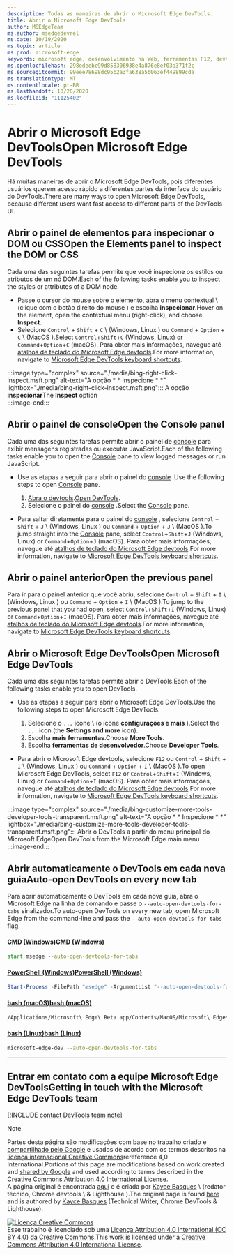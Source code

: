 ```yaml
---
description: Todas as maneiras de abrir o Microsoft Edge DevTools.
title: Abrir o Microsoft Edge DevTools
author: MSEdgeTeam
ms.author: msedgedevrel
ms.date: 10/19/2020
ms.topic: article
ms.prod: microsoft-edge
keywords: microsoft edge, desenvolvimento na Web, ferramentas F12, devtools
ms.openlocfilehash: 298edeebc99d858306938e4a876e8ef03a371f2c
ms.sourcegitcommit: 99eee78698dc95b2a3fa638a5b063ef449899cda
ms.translationtype: MT
ms.contentlocale: pt-BR
ms.lasthandoff: 10/20/2020
ms.locfileid: "11125402"
---
```

<!-- Copyright Kayce Basques 

   Licensed under the Apache License, Version 2.0 (the "License");
   you may not use this file except in compliance with the License.
   You may obtain a copy of the License at

       https://www.apache.org/licenses/LICENSE-2.0

   Unless required by applicable law or agreed to in writing, software
   distributed under the License is distributed on an "AS IS" BASIS,
   WITHOUT WARRANTIES OR CONDITIONS OF ANY KIND, either express or implied.
   See the License for the specific language governing permissions and
   limitations under the License. -->

# <span data-ttu-id="f6e1d-104">Abrir o Microsoft Edge DevTools</span><span class="sxs-lookup"><span data-stu-id="f6e1d-104">Open Microsoft Edge DevTools</span></span>  

<span data-ttu-id="f6e1d-105">Há muitas maneiras de abrir o Microsoft Edge DevTools, pois diferentes usuários querem acesso rápido a diferentes partes da interface do usuário do DevTools.</span><span class="sxs-lookup"><span data-stu-id="f6e1d-105">There are many ways to open Microsoft Edge DevTools, because different users want fast access to different parts of the DevTools UI.</span></span>  

## <span data-ttu-id="f6e1d-106">Abrir o painel de elementos para inspecionar o DOM ou CSS</span><span class="sxs-lookup"><span data-stu-id="f6e1d-106">Open the Elements panel to inspect the DOM or CSS</span></span>  

<span data-ttu-id="f6e1d-107">Cada uma das seguintes tarefas permite que você inspecione os estilos ou atributos de um nó DOM.</span><span class="sxs-lookup"><span data-stu-id="f6e1d-107">Each of the following tasks enable you to inspect the styles or attributes of a DOM node.</span></span>

*   <span data-ttu-id="f6e1d-108">Passe o cursor do mouse sobre o elemento, abra o menu contextual \ (clique com o botão direito do mouse \) e escolha **inspecionar**.</span><span class="sxs-lookup"><span data-stu-id="f6e1d-108">Hover on the element, open the contextual menu \(right-click\), and choose **Inspect**.</span></span>  
*   <span data-ttu-id="f6e1d-109">Selecione `Control` + `Shift` + `C` \ (Windows, Linux \) ou `Command` + `Option` + `C` \ (MacOS \).</span><span class="sxs-lookup"><span data-stu-id="f6e1d-109">Select `Control`+`Shift`+`C` \(Windows, Linux\) or `Command`+`Option`+`C` \(macOS\).</span></span>  <span data-ttu-id="f6e1d-110">Para obter mais informações, navegue até [atalhos de teclado do Microsoft Edge devtools][DevToolsShortcuts].</span><span class="sxs-lookup"><span data-stu-id="f6e1d-110">For more information, navigate to [Microsoft Edge DevTools keyboard shortcuts][DevToolsShortcuts].</span></span>  

:::image type="complex" source="./media/bing-right-click-inspect.msft.png" alt-text="A opção \* \* Inspecione \* \*" lightbox="./media/bing-right-click-inspect.msft.png":::
   <span data-ttu-id="f6e1d-112">A opção **inspecionar**</span><span class="sxs-lookup"><span data-stu-id="f6e1d-112">The **Inspect** option</span></span>  
:::image-end:::  

<!--See [Get Started With Viewing And Changing CSS][GetStartedCSS].  -->  

## <span data-ttu-id="f6e1d-113">Abrir o painel de console</span><span class="sxs-lookup"><span data-stu-id="f6e1d-113">Open the Console panel</span></span>  

<span data-ttu-id="f6e1d-114">Cada uma das seguintes tarefas permite abrir o painel de [console][DevToolsConsoleIndex] para exibir mensagens registradas ou executar JavaScript.</span><span class="sxs-lookup"><span data-stu-id="f6e1d-114">Each of the following tasks enable you to open the [Console][DevToolsConsoleIndex] pane to view logged messages or run JavaScript.</span></span>  

*   <span data-ttu-id="f6e1d-115">Use as etapas a seguir para abrir o painel do [console][DevToolsConsoleIndex] .</span><span class="sxs-lookup"><span data-stu-id="f6e1d-115">Use the following steps to open [Console][DevToolsConsoleIndex] pane.</span></span>  
    
    1.  <span data-ttu-id="f6e1d-116">[Abra o devtools](#open-microsoft-edge-devtools).</span><span class="sxs-lookup"><span data-stu-id="f6e1d-116">[Open DevTools](#open-microsoft-edge-devtools).</span></span>  
    1.  <span data-ttu-id="f6e1d-117">Selecione o painel do [console][DevToolsConsoleIndex] .</span><span class="sxs-lookup"><span data-stu-id="f6e1d-117">Select the [Console][DevToolsConsoleIndex] pane.</span></span>  

*   <span data-ttu-id="f6e1d-118">Para saltar diretamente para o painel do [console][DevToolsConsoleIndex] , selecione `Control` + `Shift` + `J` \ (Windows, Linux \) ou `Command` + `Option` + `J` \ (MacOS \).</span><span class="sxs-lookup"><span data-stu-id="f6e1d-118">To jump straight into the [Console][DevToolsConsoleIndex] pane, select `Control`+`Shift`+`J` \(Windows, Linux\) or `Command`+`Option`+`J` \(macOS\).</span></span>  <span data-ttu-id="f6e1d-119">Para obter mais informações, navegue até [atalhos de teclado do Microsoft Edge devtools][DevToolsShortcuts].</span><span class="sxs-lookup"><span data-stu-id="f6e1d-119">For more information, navigate to [Microsoft Edge DevTools keyboard shortcuts][DevToolsShortcuts].</span></span>  

<!--See [Get Started With The Console][ConsoleGetStarted].  -->

## <span data-ttu-id="f6e1d-120">Abrir o painel anterior</span><span class="sxs-lookup"><span data-stu-id="f6e1d-120">Open the previous panel</span></span>  

<span data-ttu-id="f6e1d-121">Para ir para o painel anterior que você abriu, selecione `Control` + `Shift` + `I` \ (Windows, Linux \) ou `Command` + `Option` + `I` \ (MacOS \).</span><span class="sxs-lookup"><span data-stu-id="f6e1d-121">To jump to the previous panel that you had open, select `Control`+`Shift`+`I` \(Windows, Linux\) or `Command`+`Option`+`I` \(macOS\).</span></span>  <span data-ttu-id="f6e1d-122">Para obter mais informações, navegue até [atalhos de teclado do Microsoft Edge devtools][DevToolsShortcuts].</span><span class="sxs-lookup"><span data-stu-id="f6e1d-122">For more information, navigate to [Microsoft Edge DevTools keyboard shortcuts][DevToolsShortcuts].</span></span>  

## <span data-ttu-id="f6e1d-123">Abrir o Microsoft Edge DevTools</span><span class="sxs-lookup"><span data-stu-id="f6e1d-123">Open Microsoft Edge DevTools</span></span>  

<span data-ttu-id="f6e1d-124">Cada uma das seguintes tarefas permite abrir o DevTools.</span><span class="sxs-lookup"><span data-stu-id="f6e1d-124">Each of the following tasks enable you to open DevTools.</span></span>  

*   <span data-ttu-id="f6e1d-125">Use as etapas a seguir para abrir o Microsoft Edge DevTools.</span><span class="sxs-lookup"><span data-stu-id="f6e1d-125">Use the following steps to open Microsoft Edge DevTools.</span></span>  
    
    1.  <span data-ttu-id="f6e1d-126">Selecione o  `...` ícone \ (o ícone **configurações e mais** ).</span><span class="sxs-lookup"><span data-stu-id="f6e1d-126">Select the  `...` icon \(the **Settings and more** icon\).</span></span>  
    1.  <span data-ttu-id="f6e1d-127">Escolha **mais ferramentas**.</span><span class="sxs-lookup"><span data-stu-id="f6e1d-127">Choose **More Tools**.</span></span>  
    1.  <span data-ttu-id="f6e1d-128">Escolha **ferramentas de desenvolvedor**.</span><span class="sxs-lookup"><span data-stu-id="f6e1d-128">Choose **Developer Tools**.</span></span>  
    
*   <span data-ttu-id="f6e1d-129">Para abrir o Microsoft Edge devtools, selecione `F12` ou `Control` + `Shift` + `I` \ (Windows, Linux \) ou `Command` + `Option` + `I` \ (MacOS \).</span><span class="sxs-lookup"><span data-stu-id="f6e1d-129">To open Microsoft Edge DevTools, select `F12` or `Control`+`Shift`+`I` \(Windows, Linux\) or `Command`+`Option`+`I` \(macOS\).</span></span>  <span data-ttu-id="f6e1d-130">Para obter mais informações, navegue até [atalhos de teclado do Microsoft Edge devtools][DevToolsShortcuts].</span><span class="sxs-lookup"><span data-stu-id="f6e1d-130">For more information, navigate to [Microsoft Edge DevTools keyboard shortcuts][DevToolsShortcuts].</span></span>  

:::image type="complex" source="./media/bing-customize-more-tools-developer-tools-transparent.msft.png" alt-text="A opção \* \* Inspecione \* \*" lightbox="./media/bing-customize-more-tools-developer-tools-transparent.msft.png":::
   <span data-ttu-id="f6e1d-132">Abrir o DevTools a partir do menu principal do Microsoft Edge</span><span class="sxs-lookup"><span data-stu-id="f6e1d-132">Open DevTools from the Microsoft Edge main menu</span></span>  
:::image-end:::  

## <span data-ttu-id="f6e1d-133">Abrir automaticamente o DevTools em cada nova guia</span><span class="sxs-lookup"><span data-stu-id="f6e1d-133">Auto-open DevTools on every new tab</span></span>  

<span data-ttu-id="f6e1d-134">Para abrir automaticamente o DevTools em cada nova guia, abra o Microsoft Edge na linha de comando e passe o `--auto-open-devtools-for-tabs` sinalizador.</span><span class="sxs-lookup"><span data-stu-id="f6e1d-134">To auto-open DevTools on every new tab, open Microsoft Edge from the command-line and pass the `--auto-open-devtools-for-tabs` flag.</span></span>  

#### [<span data-ttu-id="f6e1d-135">CMD (Windows)</span><span class="sxs-lookup"><span data-stu-id="f6e1d-135">CMD (Windows)</span></span>](#tab/cmd-Windows/)  

<a id="auto-open-devtools-command-line"></a>  

```cmd
start msedge --auto-open-devtools-for-tabs
```  

#### [<span data-ttu-id="f6e1d-136">PowerShell (Windows)</span><span class="sxs-lookup"><span data-stu-id="f6e1d-136">PowerShell (Windows)</span></span>](#tab/powershell-Windows/)  

<a id="auto-open-devtools-command-line"></a>  

```powershell
Start-Process -FilePath "msedge" -ArgumentList "--auto-open-devtools-for-tabs"
```  

#### [<span data-ttu-id="f6e1d-137">bash (macOS)</span><span class="sxs-lookup"><span data-stu-id="f6e1d-137">bash (macOS)</span></span>](#tab/bash-macos/)  

<a id="auto-open-devtools-command-line"></a>  

```bash
/Applications/Microsoft\ Edge\ Beta.app/Contents/MacOS/Microsoft\ Edge\ Beta --auto-open-devtools-for-tabs
```  

#### [<span data-ttu-id="f6e1d-138">bash (Linux)</span><span class="sxs-lookup"><span data-stu-id="f6e1d-138">bash (Linux)</span></span>](#tab/bash-linux/)  

<a id="auto-open-devtools-command-line"></a>  

```bash
microsoft-edge-dev --auto-open-devtools-for-tabs
```  

* * *  

## <span data-ttu-id="f6e1d-139">Entrar em contato com a equipe Microsoft Edge DevTools</span><span class="sxs-lookup"><span data-stu-id="f6e1d-139">Getting in touch with the Microsoft Edge DevTools team</span></span>  

[!INCLUDE [contact DevTools team note](./includes/contact-devtools-team-note.md)]  

<!-- links -->  

[DevToolsConsoleIndex]: ./console/index.md "Visão geral do console | Documentos da Microsoft"  
[DevtoolsShortcuts]: ./shortcuts.md "Atalhos de teclado do Microsoft Edge DevTools-documentos da Microsoft"  

<!--[ConsoleGetStarted]: /microsoft-edge/devtools-guide-chromium/console/get-started ""  -->  
<!--[GetStartedCSS]: /microsoft-edge/devtools-guide-chromium/css "CSS"  -->

> [!NOTE]
> <span data-ttu-id="f6e1d-142">Partes desta página são modificações com base no trabalho criado e [compartilhado pelo Google][GoogleSitePolicies] e usados de acordo com os termos descritos na [licença internacional Creative Commons][CCA4IL]rereference 4,0 International.</span><span class="sxs-lookup"><span data-stu-id="f6e1d-142">Portions of this page are modifications based on work created and [shared by Google][GoogleSitePolicies] and used according to terms described in the [Creative Commons Attribution 4.0 International License][CCA4IL].</span></span>  
> <span data-ttu-id="f6e1d-143">A página original é encontrada [aqui](https://developers.google.com/web/tools/chrome-devtools/open) e é criada por [Kayce Basques][KayceBasques] \ (redator técnico, Chrome devtools \ & Lighthouse \).</span><span class="sxs-lookup"><span data-stu-id="f6e1d-143">The original page is found [here](https://developers.google.com/web/tools/chrome-devtools/open) and is authored by [Kayce Basques][KayceBasques] \(Technical Writer, Chrome DevTools \& Lighthouse\).</span></span>  

[![Licença Creative Commons][CCby4Image]][CCA4IL]  
<span data-ttu-id="f6e1d-145">Esse trabalho é licenciado sob uma [Licença Attribution 4.0 International (CC BY 4.0) da Creative Commons][CCA4IL].</span><span class="sxs-lookup"><span data-stu-id="f6e1d-145">This work is licensed under a [Creative Commons Attribution 4.0 International License][CCA4IL].</span></span>  

[CCA4IL]: https://creativecommons.org/licenses/by/4.0  
[CCby4Image]: https://i.creativecommons.org/l/by/4.0/88x31.png  
[GoogleSitePolicies]: https://developers.google.com/terms/site-policies  
[KayceBasques]: https://developers.google.com/web/resources/contributors/kaycebasques  
